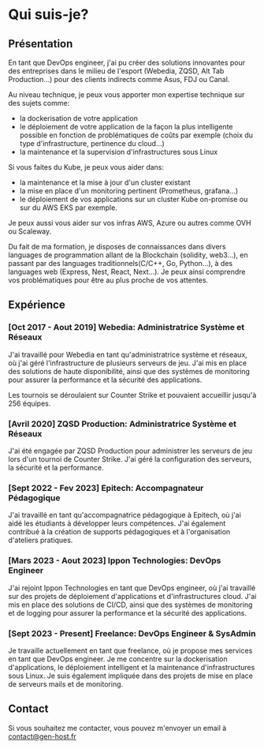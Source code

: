 # Qui suis-je?

## Présentation

En tant que DevOps engineer, j'ai pu créer des solutions innovantes pour des entreprises dans le milieu de l'esport (Webedia, ZQSD, Alt Tab Production...) pour des clients indirects comme Asus, FDJ ou Canal.

Au niveau technique, je peux vous apporter mon expertise technique sur des sujets comme:
- la dockerisation de votre application
- le déploiement de votre application de la façon la plus intelligente possible en fonction de problématiques de coûts par exemple (choix du type d'infrastructure, pertinence du cloud...)
- la maintenance et la supervision d'infrastructures sous Linux

Si vous faites du Kube, je peux vous aider dans:
- la maintenance et la mise à jour d'un cluster existant
- la mise en place d'un monitoring pertinent (Prometheus, grafana...)
- le déploiement de vos applications sur un cluster Kube on-promise ou sur du AWS EKS par exemple.

Je peux aussi vous aider sur vos infras AWS, Azure ou autres comme OVH ou Scaleway.

Du fait de ma formation, je disposes de connaissances dans divers languages de programmation allant de la Blockchain (solidity, web3...), en passant par des languages traditionnels(C/C++, Go, Python...), à des languages web (Express, Nest, React, Next...). Je peux ainsi comprendre vos problématiques pour être au plus proche de vos attentes.

## Expérience

### [Oct 2017 - Aout 2019] Webedia: Administratrice Système et Réseaux

J'ai travaillé pour Webedia en tant qu'administratrice système et réseaux, où j'ai géré l'infrastructure de plusieurs serveurs de jeu. J'ai mis en place des solutions de haute disponibilité, ainsi que des systèmes de monitoring pour assurer la performance et la sécurité des applications.

Les tournois se déroulaient sur Counter Strike et pouvaient accueillir jusqu'à 256 équipes.

### [Avril 2020] ZQSD Production: Administratrice Système et Réseaux

J'ai été engagée par ZQSD Production pour administrer les serveurs de jeu lors d'un tournoi de Counter Strike. J'ai géré la configuration des serveurs, la sécurité et la performance.

### [Sept 2022 - Fev 2023] Epitech: Accompagnateur Pédagogique

J'ai travaillé en tant qu'accompagnatrice pédagogique à Epitech, où j'ai aidé les étudiants à développer leurs compétences. J'ai également contribué à la création de supports pédagogiques et à l'organisation d'ateliers pratiques.

### [Mars 2023 - Aout 2023] Ippon Technologies: DevOps Engineer
J'ai rejoint Ippon Technologies en tant que DevOps engineer, où j'ai travaillé sur des projets de déploiement d'applications et d'infrastructures cloud. J'ai mis en place des solutions de CI/CD, ainsi que des systèmes de monitoring et de logging pour assurer la performance et la sécurité des applications.

### [Sept 2023 - Present] Freelance: DevOps Engineer & SysAdmin
Je travaille actuellement en tant que freelance, où je propose mes services en tant que DevOps engineer. Je me concentre sur la dockerisation d'applications, le déploiement intelligent et la maintenance d'infrastructures sous Linux. Je suis également impliquée dans des projets de mise en place de serveurs mails et de monitoring.

## Contact
Si vous souhaitez me contacter, vous pouvez m'envoyer un email à [contact@gen-host.fr](mailto:contact@gen-host.fr)
